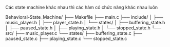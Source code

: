 Các state machine khác nhau thì các hàm có chức năng khác nhau luôn


Behavioral-State_Machine/
├── Makefile
├── main.c
├── include/
│   ├── music_player.h
│   ├── player_state.h
│   └── states/
│       ├── buffering_state.h
│       ├── paused_state.h
│       ├── playing_state.h
│       └── stopped_state.h
└── src/
    ├── music_player.c
    └── states/
        ├── buffering_state.c
        ├── paused_state.c
        ├── playing_state.c
        └── stopped_state.c
